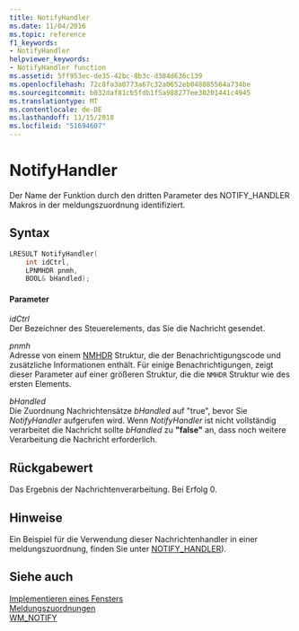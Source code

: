 ```yaml
---
title: NotifyHandler
ms.date: 11/04/2016
ms.topic: reference
f1_keywords:
- NotifyHandler
helpviewer_keywords:
- NotifyHandler function
ms.assetid: 5ff953ec-de35-42bc-8b3c-d384d636c139
ms.openlocfilehash: 72c8fa3a0773a67c32a0652eb048885564a734be
ms.sourcegitcommit: b032daf81cb5fdb1f5a988277ee30201441c4945
ms.translationtype: MT
ms.contentlocale: de-DE
ms.lasthandoff: 11/15/2018
ms.locfileid: "51694607"
---
```

# <a name="notifyhandler"></a>NotifyHandler

Der Name der Funktion durch den dritten Parameter des NOTIFY_HANDLER Makros in der meldungszuordnung identifiziert.

## <a name="syntax"></a>Syntax

```cpp
LRESULT NotifyHandler(
    int idCtrl,
    LPNMHDR pnmh,
    BOOL& bHandled);
```

#### <a name="parameters"></a>Parameter

*idCtrl*<br/>
Der Bezeichner des Steuerelements, das Sie die Nachricht gesendet.

*pnmh*<br/>
Adresse von einem [NMHDR](/windows/desktop/api/richedit/ns-richedit-_nmhdr) Struktur, die der Benachrichtigungscode und zusätzliche Informationen enthält. Für einige Benachrichtigungen, zeigt dieser Parameter auf einer größeren Struktur, die die `NMHDR` Struktur wie des ersten Elements.

*bHandled*<br/>
Die Zuordnung Nachrichtensätze *bHandled* auf "true", bevor Sie *NotifyHandler* aufgerufen wird. Wenn *NotifyHandler* ist nicht vollständig verarbeitet die Nachricht sollte *bHandled* zu **"false"** an, dass noch weitere Verarbeitung die Nachricht erforderlich.

## <a name="return-value"></a>Rückgabewert

Das Ergebnis der Nachrichtenverarbeitung. Bei Erfolg 0.

## <a name="remarks"></a>Hinweise

Ein Beispiel für die Verwendung dieser Nachrichtenhandler in einer meldungszuordnung, finden Sie unter [NOTIFY_HANDLER](reference/message-map-macros-atl.md#notify_handler)).

## <a name="see-also"></a>Siehe auch

[Implementieren eines Fensters](../atl/implementing-a-window.md)<br/>
[Meldungszuordnungen](../atl/message-maps-atl.md)<br/>
[WM_NOTIFY](/windows/desktop/controls/wm-notify)
